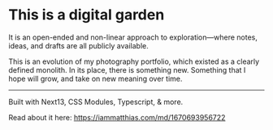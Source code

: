 # This is a digital garden

It is an open-ended and non-linear approach to exploration—where notes, ideas, and drafts are all publicly available.

This is an evolution of my photography portfolio, which existed as a clearly defined monolith. In its place, there is something new. Something that I hope will grow, and take on new meaning over time.

---

Built with Next13, CSS Modules, Typescript, & more.

Read about it here: https://iammatthias.com/md/1670693956722
